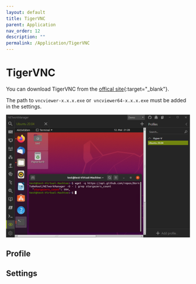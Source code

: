 ```yaml
---
layout: default
title: TigerVNC
parent: Application
nav_order: 12
description: ""
permalink: /Application/TigerVNC
---
```



# TigerVNC

You can download TigerVNC from the [offical site](https://tigervnc.org/){:target="_blank"}.

The path to `vncviewer-x.x.x.exe` or` vncviewer64-x.x.x.exe` must be added in the settings.

![TigerVNC](12_TigerVNC.png)

## Profile

## Settings